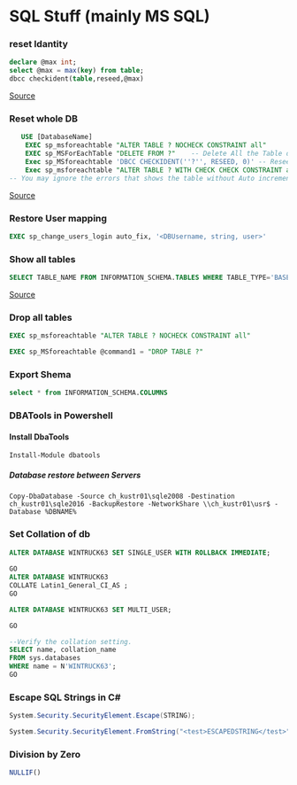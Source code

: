 # SQL Stuff (mainly MS SQL)

### reset Idantity
```sql
declare @max int;  
select @max = max(key) from table;  
dbcc checkident(table,reseed,@max)
```
[Source](http://stackoverflow.com/questions/510121/reset-autoincrement-in-sql-server-after-delete)


### Reset whole DB
```sql
   USE [DatabaseName]
    EXEC sp_msforeachtable "ALTER TABLE ? NOCHECK CONSTRAINT all"       -- Disable All the constraints
    EXEC sp_MSForEachTable "DELETE FROM ?"    -- Delete All the Table data
    Exec sp_MSforeachtable 'DBCC CHECKIDENT(''?'', RESEED, 0)' -- Reseed All the table to 0
    Exec sp_msforeachtable "ALTER TABLE ? WITH CHECK CHECK CONSTRAINT all"  -- Enable All  the constraints back
-- You may ignore the errors that shows the table without Auto increment field.
```
[Source](http://stackoverflow.com/questions/510121/reset-autoincrement-in-sql-server-after-delete)


### Restore User mapping
```sql
EXEC sp_change_users_login auto_fix, '<DBUsername, string, user>'
```

### Show all tables
```sql
SELECT TABLE_NAME FROM INFORMATION_SCHEMA.TABLES WHERE TABLE_TYPE='BASE TABLE'
```
[Source](http://stackoverflow.com/questions/3913620/get-all-table-names-of-a-particular-database-by-sql-query)


### Drop all tables
```sql
EXEC sp_msforeachtable "ALTER TABLE ? NOCHECK CONSTRAINT all"

EXEC sp_MSforeachtable @command1 = "DROP TABLE ?"
```

### Export Shema
```sql
select * from INFORMATION_SCHEMA.COLUMNS
```


### DBATools in Powershell
#### Install DbaTools
`Install-Module dbatools`

##### Database restore between Servers
`Copy-DbaDatabase -Source ch_kustr01\sqle2008 -Destination ch_kustr01\sqle2016 -BackupRestore -NetworkShare \\ch_kustr01\usr$ -Database %DBNAME%`


### Set Collation of db
```sql
ALTER DATABASE WINTRUCK63 SET SINGLE_USER WITH ROLLBACK IMMEDIATE; 
 
GO  
ALTER DATABASE WINTRUCK63  
COLLATE Latin1_General_CI_AS ;  
GO  

ALTER DATABASE WINTRUCK63 SET MULTI_USER; 

GO 

--Verify the collation setting.  
SELECT name, collation_name  
FROM sys.databases  
WHERE name = N'WINTRUCK63';  
GO  
```


### Escape SQL Strings in C#
```csharp
System.Security.SecurityElement.Escape(STRING);

System.Security.SecurityElement.FromString("<test>ESCAPEDSTRING</test>");
```

### Division by Zero
```sql
NULLIF()
```
